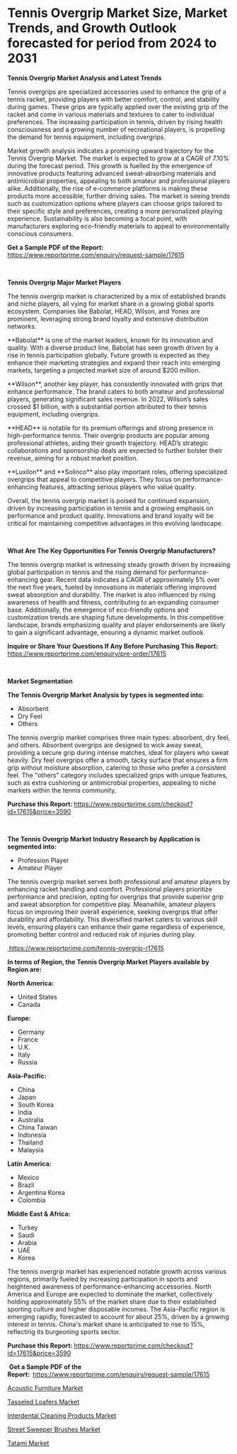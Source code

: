 <p><h1>Tennis Overgrip Market Size, Market Trends, and Growth Outlook forecasted for period from 2024 to 2031</h1></p><p><strong>Tennis Overgrip Market Analysis and Latest Trends</strong></p>
<p><p>Tennis overgrips are specialized accessories used to enhance the grip of a tennis racket, providing players with better comfort, control, and stability during games. These grips are typically applied over the existing grip of the racket and come in various materials and textures to cater to individual preferences. The increasing participation in tennis, driven by rising health consciousness and a growing number of recreational players, is propelling the demand for tennis equipment, including overgrips.</p><p>Market growth analysis indicates a promising upward trajectory for the Tennis Overgrip Market. The market is expected to grow at a CAGR of 7.10% during the forecast period. This growth is fuelled by the emergence of innovative products featuring advanced sweat-absorbing materials and antimicrobial properties, appealing to both amateur and professional players alike. Additionally, the rise of e-commerce platforms is making these products more accessible, further driving sales. The market is seeing trends such as customization options where players can choose grips tailored to their specific style and preferences, creating a more personalized playing experience. Sustainability is also becoming a focal point, with manufacturers exploring eco-friendly materials to appeal to environmentally conscious consumers.</p></p>
<p><strong>Get a Sample PDF of the Report:&nbsp;</strong> <a href="https://www.reportprime.com/enquiry/request-sample/17615?utm_campaign=117&utm_medium=2&utm_source=Github&utm_content=ia&utm_term=19112024&utm_id=tennis-overgrip">https://www.reportprime.com/enquiry/request-sample/17615</a></p>
<p>&nbsp;</p>
<p><strong>Tennis Overgrip Major Market Players</strong></p>
<p><p>The tennis overgrip market is characterized by a mix of established brands and niche players, all vying for market share in a growing global sports ecosystem. Companies like Babolat, HEAD, Wilson, and Yonex are prominent, leveraging strong brand loyalty and extensive distribution networks.</p><p>**Babolat** is one of the market leaders, known for its innovation and quality. With a diverse product line, Babolat has seen growth driven by a rise in tennis participation globally. Future growth is expected as they enhance their marketing strategies and expand their reach into emerging markets, targeting a projected market size of around $200 million.</p><p>**Wilson**, another key player, has consistently innovated with grips that enhance performance. The brand caters to both amateur and professional players, generating significant sales revenue. In 2022, Wilson’s sales crossed $1 billion, with a substantial portion attributed to their tennis equipment, including overgrips.</p><p>**HEAD** is notable for its premium offerings and strong presence in high-performance tennis. Their overgrip products are popular among professional athletes, aiding their growth trajectory. HEAD’s strategic collaborations and sponsorship deals are expected to further bolster their revenue, aiming for a robust market position.</p><p>**Luxilon** and **Solinco** also play important roles, offering specialized overgrips that appeal to competitive players. They focus on performance-enhancing features, attracting serious players who value quality. </p><p>Overall, the tennis overgrip market is poised for continued expansion, driven by increasing participation in tennis and a growing emphasis on performance and product quality. Innovations and brand loyalty will be critical for maintaining competitive advantages in this evolving landscape.</p></p>
<p>&nbsp;</p>
<p><strong>What Are The Key Opportunities For Tennis Overgrip Manufacturers?</strong></p>
<p><p>The tennis overgrip market is witnessing steady growth driven by increasing global participation in tennis and the rising demand for performance-enhancing gear. Recent data indicates a CAGR of approximately 5% over the next five years, fueled by innovations in materials offering improved sweat absorption and durability. The market is also influenced by rising awareness of health and fitness, contributing to an expanding consumer base. Additionally, the emergence of eco-friendly options and customization trends are shaping future developments. In this competitive landscape, brands emphasizing quality and player endorsements are likely to gain a significant advantage, ensuring a dynamic market outlook.</p></p>
<p><strong>Inquire or Share Your Questions If Any Before Purchasing This Report:</strong> <a href="https://www.reportprime.com/enquiry/pre-order/17615?utm_campaign=117&utm_medium=2&utm_source=Github&utm_content=ia&utm_term=19112024&utm_id=tennis-overgrip">https://www.reportprime.com/enquiry/pre-order/17615</a></p>
<p>&nbsp;</p>
<p><strong>Market Segmentation</strong></p>
<p><strong>The Tennis Overgrip Market Analysis by types is segmented into:</strong></p>
<p><ul><li>Absorbent</li><li>Dry Feel</li><li>Others</li></ul></p>
<p><p>The tennis overgrip market comprises three main types: absorbent, dry feel, and others. Absorbent overgrips are designed to wick away sweat, providing a secure grip during intense matches, ideal for players who sweat heavily. Dry feel overgrips offer a smooth, tacky surface that ensures a firm grip without moisture absorption, catering to those who prefer a consistent feel. The "others" category includes specialized grips with unique features, such as extra cushioning or antimicrobial properties, appealing to niche markets within the tennis community.</p></p>
<p><strong>Purchase this Report:&nbsp;</strong><a href="https://www.reportprime.com/checkout?id=17615&price=3590&utm_campaign=117&utm_medium=2&utm_source=Github&utm_content=ia&utm_term=19112024&utm_id=tennis-overgrip">https://www.reportprime.com/checkout?id=17615&price=3590</a></p>
<p>&nbsp;</p>
<p><strong>The Tennis Overgrip Market Industry Research by Application is segmented into:</strong></p>
<p><ul><li>Profession Player</li><li>Amateur Player</li></ul></p>
<p><p>The tennis overgrip market serves both professional and amateur players by enhancing racket handling and comfort. Professional players prioritize performance and precision, opting for overgrips that provide superior grip and sweat absorption for competitive play. Meanwhile, amateur players focus on improving their overall experience, seeking overgrips that offer durability and affordability. This diversified market caters to various skill levels, ensuring players can enhance their game regardless of experience, promoting better control and reduced risk of injuries during play.</p></p>
<p><a href="https://www.reportprime.com/tennis-overgrip-r17615?utm_campaign=117&utm_medium=2&utm_source=Github&utm_content=ia&utm_term=19112024&utm_id=tennis-overgrip">&nbsp;https://www.reportprime.com/tennis-overgrip-r17615</a></p>
<p><strong>In terms of Region, the Tennis Overgrip Market Players available by Region are:</strong></p>
<p>
    <p> <strong> North America: </strong>
        <ul>
            <li>United States</li>
            <li>Canada</li>
        </ul>
        </p> 
    <p> <strong> Europe: </strong>
        <ul>
            <li>Germany</li>
            <li>France</li>
            <li>U.K.</li>
            <li>Italy</li>
            <li>Russia</li>
        </ul>
        </p> 
    <p> <strong> Asia-Pacific: </strong>
        <ul>
            <li>China</li>
            <li>Japan</li>
            <li>South Korea</li>
            <li>India</li>
            <li>Australia</li>
            <li>China Taiwan</li>
            <li>Indonesia</li>
            <li>Thailand</li>
            <li>Malaysia</li>
        </ul>
        </p> 
    <p> <strong> Latin America: </strong>
        <ul>
            <li>Mexico</li>
            <li>Brazil</li>
            <li>Argentina Korea</li>
            <li>Colombia</li>
        </ul>
        </p> 
    <p> <strong> Middle East & Africa: </strong>
        <ul>
            <li>Turkey</li>
            <li>Saudi</li>
            <li>Arabia</li>
            <li>UAE</li>
            <li>Korea</li>
        </ul>
    </p>
    </p>
<p><p>The tennis overgrip market has experienced notable growth across various regions, primarily fueled by increasing participation in sports and heightened awareness of performance-enhancing accessories. North America and Europe are expected to dominate the market, collectively holding approximately 55% of the market share due to their established sporting culture and higher disposable incomes. The Asia-Pacific region is emerging rapidly, forecasted to account for about 25%, driven by a growing interest in tennis. China's market share is anticipated to rise to 15%, reflecting its burgeoning sports sector.</p></p>
<p><strong>Purchase this Report: </strong><a href="https://www.reportprime.com/checkout?id=17615&price=3590&utm_campaign=117&utm_medium=2&utm_source=Github&utm_content=ia&utm_term=19112024&utm_id=tennis-overgrip">https://www.reportprime.com/checkout?id=17615&price=3590</a></p>
<p>&nbsp;<strong>Get a Sample PDF of the Report:&nbsp;&nbsp;</strong><a href="https://www.reportprime.com/enquiry/request-sample/17615?utm_campaign=117&utm_medium=2&utm_source=Github&utm_content=ia&utm_term=19112024&utm_id=tennis-overgrip">https://www.reportprime.com/enquiry/request-sample/17615</a></p>
<p><strong></strong></p>
<p><p><a href="https://issuu.com/reportprime-2/docs/acoustic-furniture-market-size-2030_cb58b9fdfcb46b?utm_campaign=117&utm_medium=2&utm_source=Github&utm_content=ia&utm_term=19112024&utm_id=tennis-overgrip">Acoustic Furniture Market</a></p><p><a href="https://github.com/mabutironaldo/Market-Research-Report-List-6/blob/main/tasseled-loafers-market.md?utm_campaign=117&utm_medium=2&utm_source=Github&utm_content=ia&utm_term=19112024&utm_id=tennis-overgrip">Tasseled Loafers Market</a></p><p><a href="https://www.linkedin.com/pulse/mapping-interdental-cleaning-products-market-trends-challenges-mafzc?utm_campaign=117&utm_medium=2&utm_source=Github&utm_content=ia&utm_term=19112024&utm_id=tennis-overgrip">Interdental Cleaning Products Market</a></p><p><a href="https://issuu.com/reportprime-2/docs/street-sweeper-brushes-market-size-_3be9f9131ebdf5?utm_campaign=117&utm_medium=2&utm_source=Github&utm_content=ia&utm_term=19112024&utm_id=tennis-overgrip">Street Sweeper Brushes Market</a></p><p><a href="https://github.com/AshikRahman991/Market-Research-Report-List-1/blob/main/tatami-market.md?utm_campaign=117&utm_medium=2&utm_source=Github&utm_content=ia&utm_term=19112024&utm_id=tennis-overgrip">Tatami Market</a></p></p>